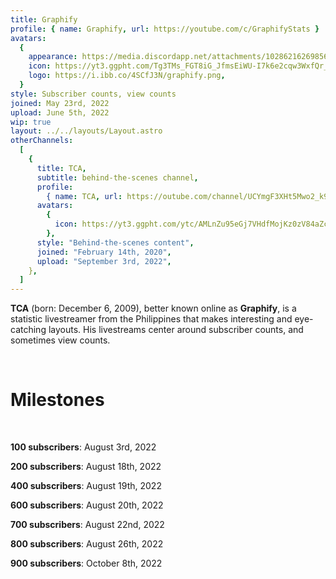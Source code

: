 ```yaml
---
title: Graphify
profile: { name: Graphify, url: https://youtube.com/c/GraphifyStats }
avatars:
  {
    appearance: https://media.discordapp.net/attachments/1028621626985689089/1029316026120278036/cool_avatar.jpg,
    icon: https://yt3.ggpht.com/Tg3TMs_FGT8iG_JfmsEiWU-I7k6e2cqw3WxfQr_TnhA-wgf1MoDRgedQlHlM3nBkHyxUs-9B=s200-c-k-c0x00ffffff-no-rj,
    logo: https://i.ibb.co/4SCfJ3N/graphify.png,
  }
style: Subscriber counts, view counts
joined: May 23rd, 2022
upload: June 5th, 2022
wip: true
layout: ../../layouts/Layout.astro
otherChannels:
  [
    {
      title: TCA,
      subtitle: behind-the-scenes channel,
      profile:
        { name: TCA, url: https://outube.com/channel/UCYmgF3XHt5Mwo2_k9SSDv7Q },
      avatars:
        {
          icon: https://yt3.ggpht.com/ytc/AMLnZu95eGj7VHdfMojKz0zV84aZceiNYnsP2T5eayoDEw=s176-c-k-c0x00ffffff-no-rj,
        },
      style: "Behind-the-scenes content",
      joined: "February 14th, 2020",
      upload: "September 3rd, 2022",
    },
  ]
---
```


**TCA** (born: December 6, 2009), better known online as **Graphify**, is a statistic livestreamer from the Philippines that makes interesting and eye-catching layouts. His livestreams center around subscriber counts, and sometimes view counts.

<br />

# Milestones

<br />

**100 subscribers**: August 3rd, 2022

**200 subscribers**: August 18th, 2022

**400 subscribers**: August 19th, 2022

**600 subscribers**: August 20th, 2022

**700 subscribers**: August 22nd, 2022

**800 subscribers**: August 26th, 2022

**900 subscribers**: October 8th, 2022

